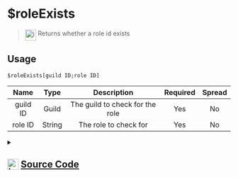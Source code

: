 # $roleExists
> <img align="top" src="https://upload.wikimedia.org/wikipedia/commons/thumb/e/e4/Infobox_info_icon.svg/160px-Infobox_info_icon.svg.png?20150409153300" alt="image" width="25" height="auto"> Returns whether a role id exists
## Usage
```
$roleExists[guild ID;role ID]
```
| Name | Type | Description | Required | Spread
| :---: | :---: | :---: | :---: | :---: |
guild ID | Guild | The guild to check for the role | Yes | No
role ID | String | The role to check for | Yes | No
<details>
<summary>
    
## <img align="top" src="https://cdn4.iconfinder.com/data/icons/iconsimple-logotypes/512/github-512.png" alt="image" width="25" height="auto">  [Source Code](https://github.com/tryforge/ForgeScript-V2/blob/main/src/native/roleExists.ts)
    
</summary>
    
```ts
import { ArgType, CompiledFunction, NativeFunction, Return } from "../structures"

export default new NativeFunction({
    name: "$roleExists",
    version: "1.0.0",
    description: "Returns whether a role id exists",
    unwrap: true,
    brackets: true,
    args: [
        {
            name: "guild ID",
            description: "The guild to check for the role",
            type: ArgType.Guild,
            rest: false,
            required: true,
        },
        {
            name: "role ID",
            description: "The role to check for",
            rest: false,
            required: true,
            type: ArgType.String,
        },
    ],
    async execute(_, [guild, id]) {
        return this.success(CompiledFunction.IdRegex.test(id) && guild.roles.cache.has(id))
    },
})

```
    
</details>